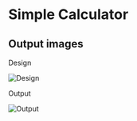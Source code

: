 # Simple Calculator

## Output images

Design

![Design](https://github.com/sakshinitnaware/koylin-calculator/blob/main/design.PNG)

Output

![Output](https://github.com/sakshinitnaware/koylin-calculator/blob/main/Output%20Calculator.jpg)
